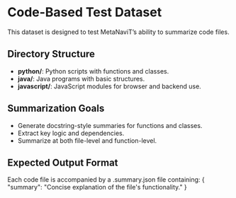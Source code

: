 # Code-Based Test Dataset

This dataset is designed to test MetaNaviT’s ability to summarize code files.

## Directory Structure

- **python/**: Python scripts with functions and classes.
- **java/**: Java programs with basic structures.
- **javascript/**: JavaScript modules for browser and backend use.

## Summarization Goals
- Generate docstring-style summaries for functions and classes.
- Extract key logic and dependencies.
- Summarize at both file-level and function-level.

## Expected Output Format
Each code file is accompanied by a .summary.json file containing:
{
  "summary": "Concise explanation of the file's functionality."
}
